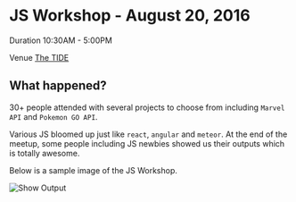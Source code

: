 JS Workshop - August 20, 2016
===========================================

Duration 10:30AM - 5:00PM

Venue [The TIDE](http://www.meetup.com/The-TIDE-Cebu/)


What happened?
-------------

30+ people attended with several projects to choose from including `Marvel API` and `Pokemon GO API`.

Various JS bloomed up just like `react`, `angular` and `meteor`. At the end of the meetup, some people including JS newbies showed us their outputs which is totally awesome.

 Below is a sample image of the JS Workshop.

![Show Output](https://scontent-hkg3-1.xx.fbcdn.net/v/t1.0-9/14079976_1220175724680575_1618756466817520552_n.jpg?oh=1842313812c759e34fac6342629b619a&oe=5850BE91)

